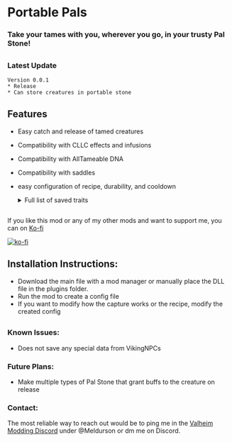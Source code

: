 

# Portable Pals
### Take your tames with you, wherever you go, in your trusty Pal Stone!  
##
### Latest Update
    Version 0.0.1
    * Release
    * Can store creatures in portable stone
	

## Features
* Easy catch and release of tamed creatures
* Compatibility with CLLC effects and infusions
* Compatibility with AllTameable DNA
* Compatibility with saddles
* easy configuration of recipe, durability, and cooldown

    <details>
  <summary>Full list of saved traits</summary>
  
    - Name
    - Level
    - Health
    - Saddle
    - Last Fed
    - Equipment*
    - AllTameable DNA
    - CLLC infusions and Effects
    
    
    \* standard equipment from random pool, this includes Fueling weapons or type of Dverger Mage (not custom items that are given to creatures possibvle with some mods)

</details>

##
If you like this mod or any of my other mods and want to support me, you can on [Ko-fi](https://ko-fi.com/meldurson)

[![ko-fi](https://ko-fi.com/img/githubbutton_sm.svg)](https://ko-fi.com/B0B3NARM0)

## Installation Instructions:

* Download the main file with a mod manager or manually place the DLL file in the plugins folder.
* Run the mod to create a config file
* If you want to modify how the capture works or the recipe, modify the created config



##
### Known Issues:

* Does not save any special data from VikingNPCs


### Future Plans:
* Make multiple types of Pal Stone that grant buffs to the creature on release

### Contact:
The most reliable way to reach out would be to ping me in the [Valheim Modding Discord](https://discord.com/invite/GUEBuCuAMz) under @Meldurson or dm me on Discord.
